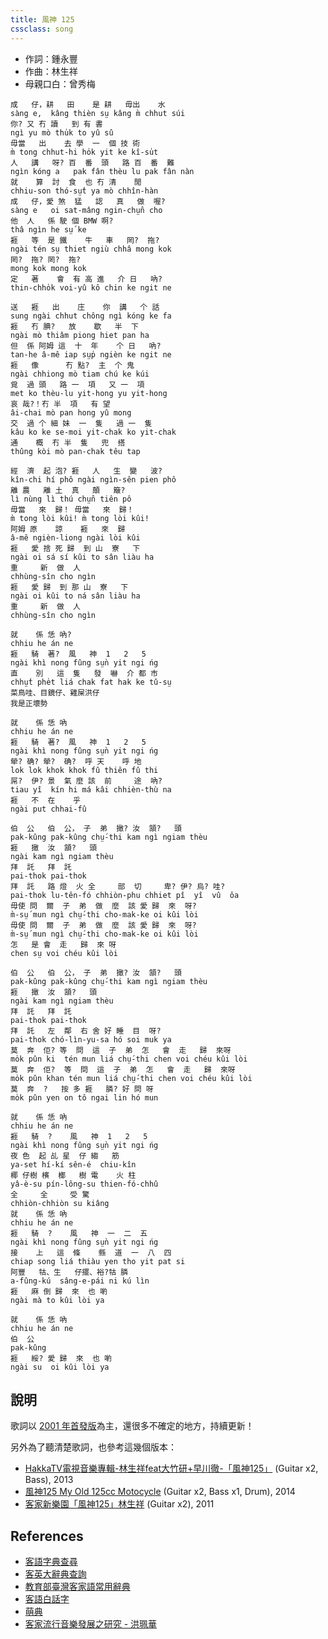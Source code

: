 ```yaml
---
title: 風神 125
cssclass: song
---
```

- 作詞：鍾永豐
- 作曲：林生祥
- 母親口白：曾秀梅

```
成   仔，耕   田    是 耕   毋出    水
sàng e,  kâng thièn sṳ kâng m̀ chhut súi
你? 又 冇 讀   到 有 書
ngì yu mò thu̍k to yû sû
毋當   出    去 學  一  個 技 術
m̀ tong chhut-hi ho̍k yit ke kî-su̍t
人   講   呀? 百  番  頭   路 百  番  難
ngìn kóng a   pak fân thèu lu pak fân nàn
就    算  討  食  也 冇 清    閒
chhiu-son thó-sṳ̍t ya mò chhîn-hàn
成   仔，愛 煞  猛   認   真   做  喔?
sàng e   oi sat-mâng ngin-chṳ̂n cho
他  人   係 駛 個 BMW 啊?
thâ ngìn he sṳ́ ke
捱   等  是 鐵    牛   車   罔?  拖?
ngài tén sṳ thiet ngiù chhâ mong kok
罔?  拖? 罔?  拖?
mong kok mong kok
定   著    會  有 高 進   介 日   吶?
thin-chho̍k voi-yû kô chin ke ngit ne

送   捱   出    庄    你  講   个 話
sung ngài chhut chông ngì kóng ke fa
捱   冇 腆?   放    歇   半  下
ngài mò thiâm piong hiet pan ha
但  係 阿姆 這  十  年    个 日   吶?
tan-he â-mê iap sṳ̍p ngièn ke ngit ne
捱   像      冇 點?  主  个 鬼
ngài chhiong mò tiam chú ke kúi
覓  過 頭   路 一  項   又 一  項
met ko thèu-lu yit-hong yu yit-hong
哀 哉?！冇 半  項   有 望
âi-chai mò pan hong yû mong
交  過 个 細 妹  一  隻   過 一  隻
kâu ko ke se-moi yit-chak ko yit-chak
通    概  冇 半  隻   兜  搭
thûng kòi mò pan-chak têu tap

經  濟  起 泡? 捱   人   生  變   波?
kîn-chi hí phô ngài ngìn-sên pien phô
離 農   離 土  真   顛   簸?
lì nùng lì thú chṳ̂n tiên pô
毋當   來  歸！ 毋當   來  歸！
m̀ tong lòi kûi! m̀ tong lòi kûi!
阿姆 原    諒    捱   來  歸
â-mê ngièn-liong ngài lòi kûi
捱   愛 捨 死 歸  到 山  寮   下
ngài oi sá sí kûi to sân liàu ha
重     新  做  人
chhùng-sîn cho ngìn
捱   愛 歸  到 那 山  寮   下
ngài oi kûi to ná sân liàu ha
重     新  做  人
chhùng-sîn cho ngìn

就    係 恁 吶?
chhiu he án ne
捱   騎  著?  風   神  1   2   5
ngài khì nong fûng sṳ̀n yit ngi ńg
直    別   這  隻   發  嚇  介 都 市
chhṳ̍t phe̍t liá chak fat hak ke tû-sṳ
菜鳥哇、目鏡仔、雞屎洪仔
我是正壞勢

就    係 恁 吶
chhiu he án ne
捱   騎  著?  風   神  1   2   5
ngài khì nong fûng sṳ̀n yit ngi ńg
犖? 确? 犖?  确?  呼 天    呼 地
lok lok khok khok fû thiên fû thi
屌?  伊? 景  氣 麼 該  前     途  吶?
tiau yî  kín hi má kâi chhièn-thù na
捱   不  在    乎
ngài put chhai-fû

伯  公   伯  公， 子  弟  撖? 汝  頷?   頭
pak-kûng pak-kûng chṳ́-thi kam ngì ngiam thèu
捱   撖  汝  頷?   頭
ngài kam ngì ngiam thèu
拜  託   拜  託   
pai-thok pai-thok
拜  託   路 燈  火 全     部  切     卑? 伊? 烏? 哇?
pai-thok lu-tên-fó chhiòn-phu chhiet pî  yî  vû  ôa
毋使 問  爾  子  弟  做  麼  該 愛 歸  來  呀?
m̀-sṳ́ mun ngì chṳ́-thi cho-mak-ke oi kûi lòi
毋使 問  爾  子  弟  做  麼  該 愛 歸  來  呀?
m̀-sṳ́ mun ngì chṳ́-thi cho-mak-ke oi kûi lòi
怎   是 會  走   歸  來 呀
chen sṳ voi chéu kûi lòi
  
伯  公   伯  公， 子  弟  撖? 汝  頷?   頭
pak-kûng pak-kûng chṳ́-thi kam ngì ngiam thèu
捱   撖  汝  頷?   頭
ngài kam ngì ngiam thèu
拜  託   拜  託
pai-thok pai-thok
拜  託   左  鄰  右 舍 好 睡  目  呀?
pai-thok chó-lìn-yu-sa hó soi muk ya
莫  奔  佢? 等  問  這  子  弟  怎   會  走   歸  來呀
mo̍k pûn ki  tén mun liá chṳ́-thi chen voi chéu kûi lòi
莫  奔  佢?  等  問  這  子  弟  怎   會  走   歸  來呀
mo̍k pûn khan tén mun liá chṳ́-thi chen voi chéu kûi lòi
莫  奔  ?   按 多 捱   膦? 好 問 呀
mo̍k pûn yen on tô ngai lin hó mun

就    係 恁 吶
chhiu he án ne
捱   騎  ?    風   神  1   2   5
ngài khì nong fûng sṳ̀n yit ngi ńg
夜 色  起 乩 星  仔 縐   筋
ya-set hí-kí sên-é  chiu-kîn
椰 仔樹 檳  榔   樹 電    火 柱
yâ-è-su pín-lông-su thien-fó-chhû
全     全     受 驚
chhiòn-chhiòn su kiâng
就    係 恁 吶
chhiu he án ne
捱   騎  ?    風   神  一  二  五
ngài khì nong fûng sṳ̀n yit ngi ńg
接    上   這  條    縣  道  一  八  四
chiap song liá thiàu yen tho yit pat si
阿豐   牯、生   仔擺、裕?牯 膦
a-fûng-kú  sâng-e-pái ni kú lìn
捱   麻 倒 歸  來  也 喲
ngài mà to kûi lòi ya

就    係 恁 吶
chhiu he án ne
伯  公
pak-kûng
捱   綏? 愛 歸  來  也 喲
ngài su  oi kûi lòi ya
```

## 說明

歌詞以 [2001 年首發版](https://www.youtube.com/watch?v=xiSDTtZMclM)為主，還很多不確定的地方，持續更新！

另外為了聽清楚歌詞，也參考這幾個版本：
- [HakkaTV電視音樂專輯-林生祥feat大竹研+早川徹-「風神125」](https://www.youtube.com/watch?v=KyaH1D9-GYo) (Guitar x2, Bass), 2013
- [風神125 My Old 125cc Motocycle](https://www.youtube.com/watch?v=znSpp9NF1BM) (Guitar x2, Bass x1, Drum), 2014
- [客家新樂園「風神125」林生祥](https://www.youtube.com/watch?v=pYHFkd-o0Nk) (Guitar x2), 2011

## References
- [客語字典查尋](https://hakka.fhl.net/dict/index_hakka.html)
- [客英大辭典查詢](http://minhakka.ling.sinica.edu.tw/bkg/hakyin/)
- [教育部臺灣客家語常用辭典](https://hakkadict.moe.edu.tw/cgi-bin/gs32/gsweb.cgi/ccd=g0r5Ww/webmge?)
- [客語白話字](https://zh.wikipedia.org/zh-tw/%E5%AE%A2%E8%AA%9E%E7%99%BD%E8%A9%B1%E5%AD%97)
- [萌典](https://www.moedict.tw/)
- [客家流行音樂發展之研究 - 洪珮華](https://www.hakka.gov.tw/File/Attach/38252/File_71677.pdf)